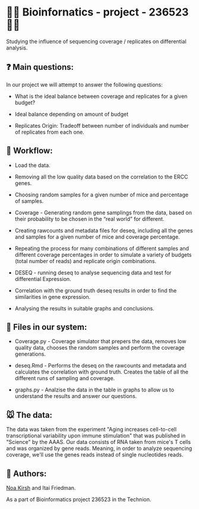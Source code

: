 #  👨‍🔬 Bioinfornatics - project - 236523 👩‍🔬

Studying the influence of sequencing coverage / replicates on differential analysis.

## ❓ Main questions:

In our project we will attempt to answer the following questions:
*	What is the ideal balance between coverage and replicates for a given budget?

*	Ideal balance depending on amount of budget

* Replicates Origin: Tradeoff between number of individuals and number of replicates from each one.

## 💼 Workflow:

* Load the data.

* Removing all the low quality data based on the correlation to the ERCC genes.

* Choosing random samples for a given number of mice and percentage of samples.

* Coverage - Generating random gene samplings from the data, based on their probability to be chosen in the “real world” for different.

* Creating rawcounts and metadata files for deseq, including all the genes and samples for a  given number of mice and coverage percentage.

* Repeating the process for many combinations of different samples and different coverage percentages in order to simulate a variety of budgets (total number of reads) and replicate origin combinations.

* DESEQ - running deseq to analyse sequencing data and test for differential Expression.

* Correlation with the ground truth deseq results in order to find the similarities in gene expression.

* Analysing the results in suitable graphs and conclusions.


## 📃 Files in our system:

* Coverage.py - Coverage simulator that prepers the data, removes low quality data, chooses the random samples and perform the coverage generations.

* deseq.Rmd - Performs the deseq on the rawcounts and metadata and calculates the correlation with ground truth. Creates the table of all the different runs of sampling and coverage.

* graphs.py - Analzise the data in the table in graphs to allow us to understand the results and answer our questions.


## 🐭 The data:
The data was taken from the experiment "Aging increases cell-to-cell transcriptional variability upon immune stimulation" that was published in "Science" by the AAAS. Our data consists of RNA taken from mice's T cells and was organized by gene reads. Meaning, in order to analyze sequencing coverage, we'll use the genes reads instead of single nucleotides reads.


##	👥 Authors:
[Noa Kirsh](https://github.com/NoaKirsh) and Itai Friedman.

As a part of Bioinformatics project 236523 in the Technion.
